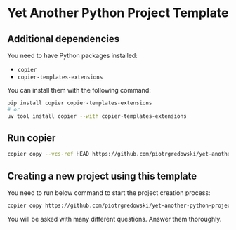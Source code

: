 # Yet Another Python Project Template

## Additional dependencies

You need to have Python packages installed:

- `copier`
- `copier-templates-extensions`

You can install them with the following command:

```bash
pip install copier copier-templates-extensions
# or
uv tool install copier --with copier-templates-extensions
```

## Run copier

```bash
copier copy --vcs-ref HEAD https://github.com/piotrgredowski/yet-another-python-project-template <name_of_output_dir>
```

## Creating a new project using this template

You need to run below command to start the project creation process:

```bash
copier copy https://github.com/piotrgredowski/yet-another-python-project-template.git /path/to/parent/directory/of/your/project
```

You will be asked with many different questions. Answer them thoroughly.
